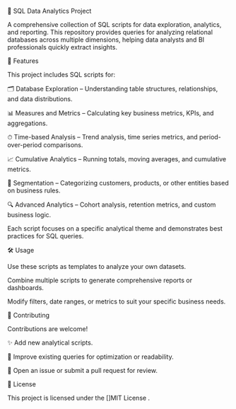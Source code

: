 🎯 SQL Data Analytics Project

A comprehensive collection of SQL scripts for data exploration, analytics, and reporting.
This repository provides queries for analyzing relational databases across multiple dimensions, helping data analysts and BI professionals quickly extract insights.

🚀 Features

This project includes SQL scripts for:

🗂 Database Exploration – Understanding table structures, relationships, and data distributions.

📊 Measures and Metrics – Calculating key business metrics, KPIs, and aggregations.

⏱ Time-based Analysis – Trend analysis, time series metrics, and period-over-period comparisons.

📈 Cumulative Analytics – Running totals, moving averages, and cumulative metrics.

🧩 Segmentation – Categorizing customers, products, or other entities based on business rules.

🔍 Advanced Analytics – Cohort analysis, retention metrics, and custom business logic.

Each script focuses on a specific analytical theme and demonstrates best practices for SQL queries.

🛠 Usage

Use these scripts as templates to analyze your own datasets.

Combine multiple scripts to generate comprehensive reports or dashboards.

Modify filters, date ranges, or metrics to suit your specific business needs.



🤝 Contributing

Contributions are welcome!

✨ Add new analytical scripts.

🔧 Improve existing queries for optimization or readability.

📝 Open an issue
 or submit a pull request
 for review.

📜 License

This project is licensed under the []MIT License
.
